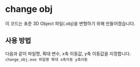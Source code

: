 # change obj #
이 코드는 표준 3D Object 파일(.obj)을 변형하기 위해 만들어졌습니다.

## 사용 방법 ##
다음과 같이 파일명, 확대 변수, x축 이동값, y축 이동값을 지정합니다.
`change_obj.exe 파일명 확대 x축이동 y축이동`
